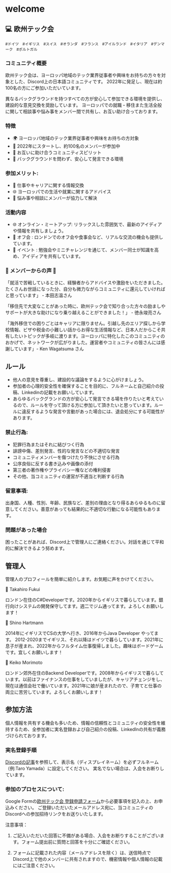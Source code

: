 # welcome

## :computer: 欧州テック会
<sup>\#ドイツ　\#イギリス　\#スイス　\#オランダ　\#フランス　\#アイルランド　\#イタリア　\#デンマーク　\#ポルトガル </sup>

### コミュニティ概要
欧州テック会は、ヨーロッパ地域のテック業界従事者や興味をお持ちの方々を対象とした、Discord上の日本語コミュニティです。
2022年に発足し、現在は約100名の方にご参加いただいています。

異なるバックグラウンドを持つすべての方が安心して参加できる環境を提供し、建設的な意見交換を奨励しています。
ヨーロッパでの就職・移住また生活全般に関して相談事や悩み事をメンバー間で共有し、お互い助け合っております。

### 特徴
- 🌍 ヨーロッパ地域のテック業界従事者や興味をお持ちの方対象
- 🚀 2022年にスタートし、約100名のメンバーが参加中
- 🤝 お互いに助け合うコミュニティスピリット
- 📣 バックグラウンドを問わず、安心して発言できる環境

### 参加メリット:

- 💼 仕事やキャリアに関する情報交換
- 🌐 ヨーロッパでの生活や就業に関するアドバイス
- 🤔 悩み事や相談にメンバーが協力して解決

### 活動内容
- 🌐 オンライン・ミートアップ: リラックスした雰囲気で、最新のアイディアや情報を共有しましょう。
- 🍻 オフ会 : ロンドンでのオフ会や食事会など、リアルな交流の機会も提供しています。
- 🚀 イベント : 勉強会やミニチャレンジを通じて、メンバー同士が知識を高め、アイディアを共有しています。

### 🌟 メンバーからの声 🌟
「就活で苦戦しているときに、経験者からアドバイスや激励をいただきました。たくさんお世話になった分、自分も微力ながらコミュニティに還元していければと思っています」 - 本田志温さん

「移住先で大変なことがあった時に、欧州テック会で知り合った方々の励ましやサポートが大きな助けになり乗り越えることができました！」 - 徳永竣亮さん

「海外移住での困りごとはキャリアに限りません。引越し先のエリア探しから学校情報、ビザや税金の小難しい話からお得な生活情報など、日本人だからこそ共有したいトピックが多岐に渡ります。ヨーロッパに特化したこのコミュニティのおかげで、ネットワークが広がりました。運営者やコミュニティの皆さんには感謝しています」- Ken Wagatsuma さん

## ルール
- 他人の意見を尊重し、建設的な議論をするように心がけましょう。
- 参加者の心理的安全性を確保することを目的に、フルネームと自己紹介の投稿、Linkedinの記載をお願いしています。
- あらゆるバックグランドの方が安心して発言できる場を作りたいと考えているので、ルールを守って頂ける方に参加して頂きたいと思っています。ルールに違反するような発言や言動があった場合には、退会処分にする可能性があります。

### 禁止行為:

- 犯罪行為またはそれに結びつく行為
- 誹謗中傷、差別発言、性的な発言などの不適切な発言
- コミュニティメンバーを傷つけたり不快にさせる行為
- 公序良俗に反する書き込みや画像の添付
- 第三者の著作権やプライバシー権などの権利侵害
- その他、当コミュニティの運営が不適当と判断する行為

### 留意事項:
出身国、人種、性別、年齢、民族など、差別の理由となり得るあらゆるものに留意してください。善意があっても結果的に不適切な行動になる可能性もあります。

### 問題があった場合
困ったことがあれば、Discord上で管理人にご連絡ください。対話を通じて平和的に解決できるよう努めます。

## 管理人
管理人のプロフィールを簡単に紹介します。お気軽に声をかけてください。

:man: Takahiro Fukui

ロンドン在住のC#Developerです。2020年からイギリスで暮らしています。銀行向けシステムの開発保守してます。週二でジム通ってます。よろしくお願いします！

:woman: Shino Hartmann

2014年にイギリスでCSの大学へ行き、2016年からJava Developer やってます。
2012-2020までイギリス、それ以降はドイツで暮らしています。2021年に息子が産まれ、2022年からフルタイム仕事復帰しました。趣味はボードゲームです。宜しくお願いします！

:woman: Keiko Morimoto

ロンドン郊外在住のBackend Developerです。2008年からイギリスで暮らしています。以前はファイナンスの仕事をしていましたが、キャリアチェンジをし、現在は通信会社で働いています。2021年に娘が産まれたので、子育てと仕事の両立に苦労しています。よろしくお願いします！

## 参加方法
個人情報を共有する機会も多いため、情報の信頼性とコミュニティの安全性を維持するため、全参加者に実名登録および自己紹介の投稿、LinkedInの共有が義務づけられております。

### 実名登録手順
[Discordの記事](https://support.discord.com/hc/en-us/articles/12620128861463-New-Usernames-Display-Names
)を参照して、表示名（ディスプレイネーム）を必ずフルネーム（例:Taro Yamada）に設定してください。
実名でない場合は、入会をお断りしています。

### 参加のプロセスについて:

Google Formの[欧州テック会 登録申請フォーム](https://forms.gle/SBeNWv2cwKft5k9YA)から必要事項を記入の上、お申込みください。
ご登録いただいたメールアドレス宛に、当コミュニティのDiscordへの参加招待リンクをお送りいたします。

注意事項：
1. ご記入いただいた回答に不備がある場合、入会をお断りすることがございます。フォーム提出前に質問と回答を十分にご確認ください。

2. フォームに記載された内容（メールアドレスを除く）は、送信時点でDiscord上で他のメンバーに共有されますので、機密情報や個人情報の記載にはご注意ください。

